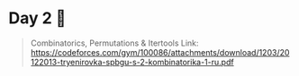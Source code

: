 # Day 2 🤯
> Combinatorics, Permutations & Itertools
> Link: https://codeforces.com/gym/100086/attachments/download/1203/20122013-tryenirovka-spbgu-s-2-kombinatorika-1-ru.pdf
